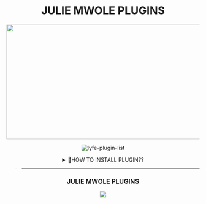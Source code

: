 <h1 align="center"> JULIE MWOLE PLUGINS </h1>
<div align="center">
  <img border-radius: 30px src="https://i.imgur.com/RS3FgKz.jpeg" width="1000" height="300"/>

<br /> 
<p align="center"> <img src="https://komarev.com/ghpvc/?username=hermit-md-plugins&label=Visitors%20count&color=10d9c3&style=plastic" alt="lyfe-plugin-list" /> </p>
<details>
<summary>🤔HOW TO INSTALL PLUGIN??</summary>
<p>

<h2 align="center">  ➠ ʜᴏᴡ ᴛᴏ ɪɴsᴛᴀʟʟ ᴘʟᴜɢɪɴ
</h1>
<!CODED BY KIRAN SER>

✯ <ʜᴀɴᴅʟᴇʀ> ᴘʟᴜɢɪɴ <ᴘʟᴜɢɪɴ ʟɪɴᴋ>
<h3 align="center">  ➠ ʜᴏᴡ ᴛᴏ ʀᴇᴍᴏᴠᴇ ᴘʟᴜɢɪɴ</h1>
 

✯ <ʜᴀɴᴅʟᴇʀ>ʀᴇᴍᴏᴠᴇ <ᴘʟᴜɢɪɴ ɴᴀᴍᴇ>
</p>

>_____________________

ADDED

`Intro`

>___________________________________


</p>
</details>

>___________________________________


<h3 align="center">JULIE MWOLE PLUGINS</h1><a href="https://github.com/Luciferhere2/Julie-mwole-plugins"><img src="https://img.shields.io/badge/TOTAL%20MD%20PLUGINS%20%3D-54-blue">


